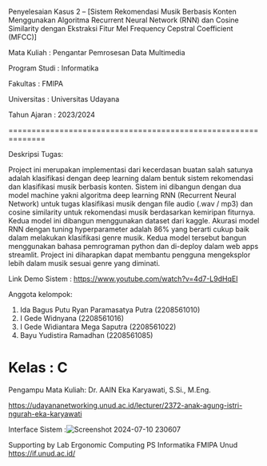 Penyelesaian Kasus 2 – [Sistem Rekomendasi Musik Berbasis Konten Menggunakan Algoritma Recurrent Neural Network (RNN) dan Cosine Similarity dengan Ekstraksi Fitur Mel Frequency Cepstral Coefficient (MFCC)] 

Mata Kuliah		: Pengantar Pemrosesan Data Multimedia

Program Studi	: Informatika 

Fakultas		  : FMIPA 

Universitas		: Universitas Udayana 

Tahun Ajaran	: 2023/2024

==============================================================

Deskripsi Tugas:

Project ini merupakan implementasi dari kecerdasan buatan salah satunya adalah klasifikasi dengan deep learning dalam bentuk sistem rekomendasi dan klasifikasi musik berbasis konten. Sistem ini dibangun dengan dua model machine yakni algoritma deep learning RNN (Recurrent Neural Network) untuk tugas klasifikasi musik dengan file audio (.wav / mp3) dan cosine similarity untuk rekomendasi musik berdasarkan kemiripan fiturnya. Kedua model ini dibangun menggunakan dataset dari kaggle. Akurasi model RNN dengan tuning hyperparameter adalah 86% yang berarti cukup baik dalam melakukan klasifikasi genre musik. Kedua model tersebut bangun menggunakan bahasa pemrograman python dan di-deploy dalam web apps streamlit. Project ini diharapkan dapat membantu pengguna mengeksplor lebih dalam musik sesuai genre yang diminati.

Link Demo Sistem : https://www.youtube.com/watch?v=4d7-L9dHqEI 

Anggota kelompok:
1.	Ida Bagus Putu Ryan Paramasatya Putra	(2208561010)
2.	I Gede Widnyana					              (2208561016)
3.	I Gede Widiantara Mega Saputra		    (2208561022)
4.	Bayu Yudistira Ramadhan			          (2208561085)
   
Kelas : C
==============================================================

Pengampu Mata Kuliah:
Dr. AAIN Eka Karyawati, S.Si., M.Eng. 

https://udayananetworking.unud.ac.id/lecturer/2372-anak-agung-istri-ngurah-eka-karyawati

Interface Sistem :![Screenshot 2024-07-10 230607](https://github.com/user-attachments/assets/10ba1ee3-00d5-4dfe-bbbc-2b713ff2b4b8)


Supporting by Lab Ergonomic Computing PS Informatika FMIPA Unud https://if.unud.ac.id/
